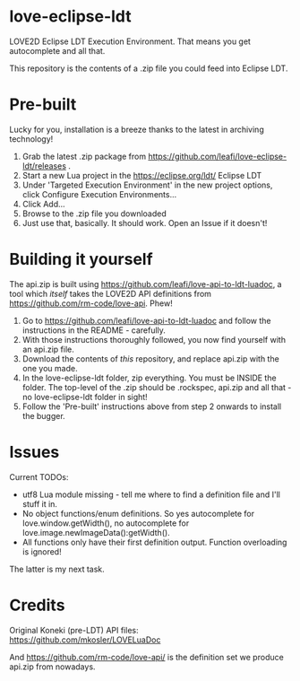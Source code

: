 # love-eclipse-ldt

LOVE2D Eclipse LDT Execution Environment. That means you get autocomplete and all that.

This repository is the contents of a .zip file you could feed into Eclipse LDT.

# Pre-built

Lucky for you, installation is a breeze thanks to the latest in archiving technology!

1. Grab the latest .zip package from https://github.com/leafi/love-eclipse-ldt/releases .
2. Start a new Lua project in the https://eclipse.org/ldt/ Eclipse LDT
3. Under 'Targeted Execution Environment' in the new project options, click Configure Execution Environments...
4. Click Add...
5. Browse to the .zip file you downloaded
6. Just use that, basically. It should work. Open an Issue if it doesn't!

# Building it yourself

The api.zip is built using https://github.com/leafi/love-api-to-ldt-luadoc, a tool which *itself* takes the LOVE2D API definitions from https://github.com/rm-code/love-api. Phew!

1. Go to https://github.com/leafi/love-api-to-ldt-luadoc and follow the instructions in the README - carefully.
2. With those instructions thoroughly followed, you now find yourself with an api.zip file.
3. Download the contents of *this* repository, and replace api.zip with the one you made.
4. In the love-eclipse-ldt folder, zip everything. You must be INSIDE the folder. The top-level of the .zip should be .rockspec, api.zip and all that - no love-eclipse-ldt folder in sight!
5. Follow the 'Pre-built' instructions above from step 2 onwards to install the bugger.

# Issues

Current TODOs:

* utf8 Lua module missing - tell me where to find a definition file and I'll stuff it in.
* No object functions/enum definitions. So yes autocomplete for love.window.getWidth(), no autocomplete for love.image.newImageData():getWidth().
* All functions only have their first definition output. Function overloading is ignored!

The latter is my next task.

# Credits

Original Koneki (pre-LDT) API files: https://github.com/mkosler/LOVELuaDoc

And https://github.com/rm-code/love-api/ is the definition set we produce api.zip from nowadays.
